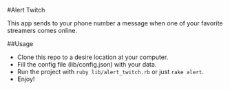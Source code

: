 #Alert Twitch

This app sends to your phone number a message when one of your favorite streamers comes online.

##Usage

* Clone this repo to a desire location at your computer.
* Fill the config file (lib/config.json) with your data.
* Run the project with `ruby lib/alert_twitch.rb` or just `rake alert`.
* Enjoy!
